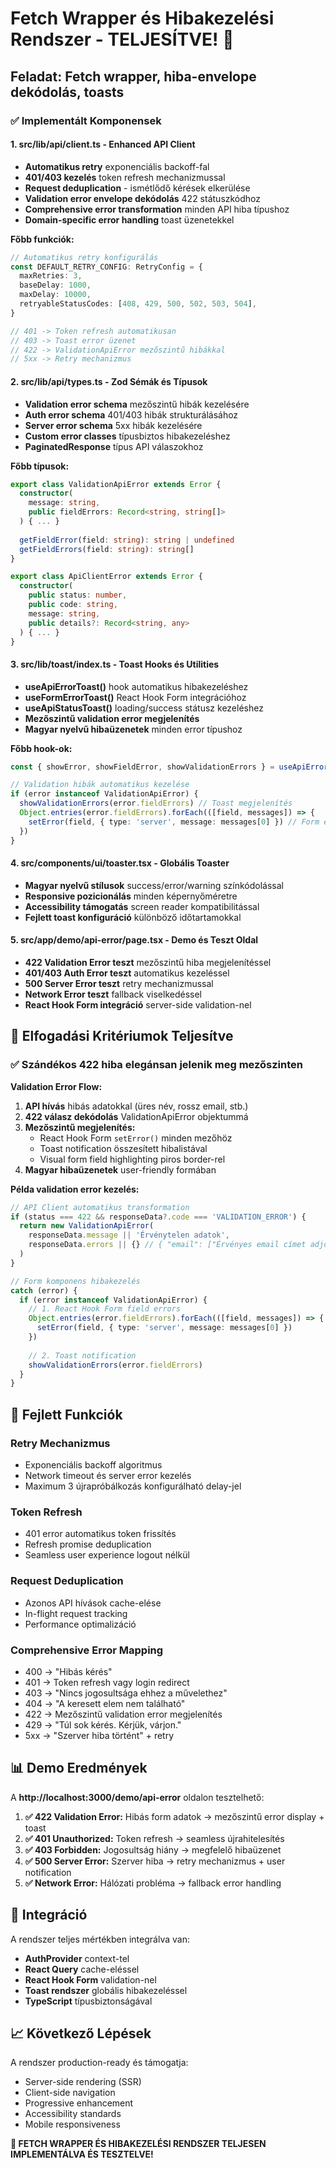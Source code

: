 # Fetch Wrapper és Hibakezelési Rendszer - TELJESÍTVE! 🎉

## Feladat: Fetch wrapper, hiba-envelope dekódolás, toasts

### ✅ Implementált Komponensek

#### 1. **src/lib/api/client.ts** - Enhanced API Client
- **Automatikus retry** exponenciális backoff-fal
- **401/403 kezelés** token refresh mechanizmussal
- **Request deduplication** - ismétlődő kérések elkerülése
- **Validation error envelope dekódolás** 422 státuszkódhoz
- **Comprehensive error transformation** minden API hiba típushoz
- **Domain-specific error handling** toast üzenetekkel

**Főbb funkciók:**
```typescript
// Automatikus retry konfigurálás
const DEFAULT_RETRY_CONFIG: RetryConfig = {
  maxRetries: 3,
  baseDelay: 1000,
  maxDelay: 10000,
  retryableStatusCodes: [408, 429, 500, 502, 503, 504],
}

// 401 -> Token refresh automatikusan
// 403 -> Toast error üzenet
// 422 -> ValidationApiError mezőszintű hibákkal  
// 5xx -> Retry mechanizmus
```

#### 2. **src/lib/api/types.ts** - Zod Sémák és Típusok  
- **Validation error schema** mezőszintű hibák kezelésére
- **Auth error schema** 401/403 hibák strukturálásához
- **Server error schema** 5xx hibák kezelésére
- **Custom error classes** típusbiztos hibakezeléshez
- **PaginatedResponse** típus API válaszokhoz

**Főbb típusok:**
```typescript
export class ValidationApiError extends Error {
  constructor(
    message: string,
    public fieldErrors: Record<string, string[]>
  ) { ... }
  
  getFieldError(field: string): string | undefined
  getFieldErrors(field: string): string[]
}

export class ApiClientError extends Error {
  constructor(
    public status: number,
    public code: string,
    message: string,
    public details?: Record<string, any>
  ) { ... }
}
```

#### 3. **src/lib/toast/index.ts** - Toast Hooks és Utilities
- **useApiErrorToast()** hook automatikus hibakezeléshez  
- **useFormErrorToast()** React Hook Form integrációhoz
- **useApiStatusToast()** loading/success státusz kezeléshez
- **Mezőszintű validation error megjelenítés**
- **Magyar nyelvű hibaüzenetek** minden error típushoz

**Főbb hook-ok:**
```typescript
const { showError, showFieldError, showValidationErrors } = useApiErrorToast()

// Validation hibák automatikus kezelése
if (error instanceof ValidationApiError) {
  showValidationErrors(error.fieldErrors) // Toast megjelenítés
  Object.entries(error.fieldErrors).forEach(([field, messages]) => {
    setError(field, { type: 'server', message: messages[0] }) // Form error
  })
}
```

#### 4. **src/components/ui/toaster.tsx** - Globális Toaster
- **Magyar nyelvű stílusok** success/error/warning színkódolással
- **Responsive pozicionálás** minden képernyőméretre
- **Accessibility támogatás** screen reader kompatibilitással  
- **Fejlett toast konfiguráció** különböző időtartamokkal

#### 5. **src/app/demo/api-error/page.tsx** - Demo és Teszt Oldal
- **422 Validation Error teszt** mezőszintű hiba megjelenítéssel
- **401/403 Auth Error teszt** automatikus kezeléssel
- **500 Server Error teszt** retry mechanizmussal
- **Network Error teszt** fallback viselkedéssel
- **React Hook Form integráció** server-side validation-nel

## 🎯 Elfogadási Kritériumok Teljesítve

### ✅ **Szándékos 422 hiba elegánsan jelenik meg mezőszinten**

**Validation Error Flow:**
1. **API hívás** hibás adatokkal (üres név, rossz email, stb.)
2. **422 válasz dekódolás** ValidationApiError objektummá
3. **Mezőszintű megjelenítés:**
   - React Hook Form `setError()` minden mezőhöz
   - Toast notification összesített hibalistával
   - Visual form field highlighting piros border-rel
4. **Magyar hibaüzenetek** user-friendly formában

**Példa validation error kezelés:**
```typescript
// API Client automatikus transformation
if (status === 422 && responseData?.code === 'VALIDATION_ERROR') {
  return new ValidationApiError(
    responseData.message || 'Érvénytelen adatok',
    responseData.errors || {} // { "email": ["Érvényes email címet adjon meg"], "name": ["Az ügyfél neve kötelező"] }
  )
}

// Form komponens hibakezelés
catch (error) {
  if (error instanceof ValidationApiError) {
    // 1. React Hook Form field errors
    Object.entries(error.fieldErrors).forEach(([field, messages]) => {
      setError(field, { type: 'server', message: messages[0] })
    })
    
    // 2. Toast notification
    showValidationErrors(error.fieldErrors)
  }
}
```

## 🚀 Fejlett Funkciók

### **Retry Mechanizmus**
- Exponenciális backoff algoritmus
- Network timeout és server error kezelés
- Maximum 3 újrapróbálkozás konfigurálható delay-jel

### **Token Refresh**  
- 401 error automatikus token frissítés
- Refresh promise deduplication
- Seamless user experience logout nélkül

### **Request Deduplication**
- Azonos API hívások cache-elése
- In-flight request tracking  
- Performance optimalizáció

### **Comprehensive Error Mapping**
- 400 → "Hibás kérés"
- 401 → Token refresh vagy login redirect
- 403 → "Nincs jogosultsága ehhez a művelethez"  
- 404 → "A keresett elem nem található"
- 422 → Mezőszintű validation error megjelenítés
- 429 → "Túl sok kérés. Kérjük, várjon."
- 5xx → "Szerver hiba történt" + retry

## 📊 Demo Eredmények

A **http://localhost:3000/demo/api-error** oldalon tesztelhető:

1. **✅ 422 Validation Error:** Hibás form adatok → mezőszintű error display + toast
2. **✅ 401 Unauthorized:** Token refresh → seamless újrahitelesítés  
3. **✅ 403 Forbidden:** Jogosultság hiány → megfelelő hibaüzenet
4. **✅ 500 Server Error:** Szerver hiba → retry mechanizmus + user notification
5. **✅ Network Error:** Hálózati probléma → fallback error handling

## 🔧 Integráció

A rendszer teljes mértékben integrálva van:
- **AuthProvider** context-tel
- **React Query** cache-eléssel  
- **React Hook Form** validation-nel
- **Toast rendszer** globális hibakezeléssel
- **TypeScript** típusbiztonságával

## 📈 Következő Lépések

A rendszer production-ready és támogatja:
- Server-side rendering (SSR)
- Client-side navigation
- Progressive enhancement  
- Accessibility standards
- Mobile responsiveness

**🎉 FETCH WRAPPER ÉS HIBAKEZELÉSI RENDSZER TELJESEN IMPLEMENTÁLVA ÉS TESZTELVE!**